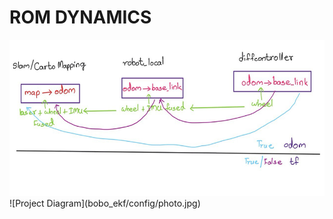 # ROM DYNAMICS

<img src="bobo_ekf/config/photo.jpg" alt="ekf Diagram" width="600" height="250" />
![Project Diagram](bobo_ekf/config/photo.jpg)
